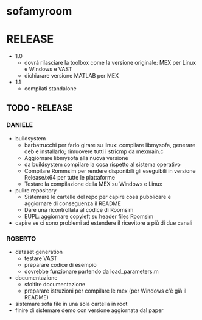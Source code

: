 # sofamyroom

# RELEASE
* 1.0
    * dovrà rilasciare la toolbox come la versione originale: MEX per Linux e Windows e VAST
    * dichiarare versione MATLAB per MEX
* 1.1
    * compilati standalone

## TODO - RELEASE
### DANIELE
* buildsystem
  * barbatrucchi per farlo girare su linux: compilare libmysofa, generare deb e installarlo; rimuovere 	tutti i stricmp da mexmain.c
  * Aggiornare libmysofa alla nuova versione
  * da buildsystem compilare la cosa rispetto al sistema operativo
  * Compilare Rommsim per rendere disponibili gli eseguibili in versione Release/x64 per tutte le 	piattaforme
  * Testare la compilazione della MEX su Windows e Linux
* pulire repository
  * Sistemare le cartelle del repo per capire cosa pubblicare e aggiornare di conseguenza il README
  * Dare una ricontrollata al codice di	Roomsim
  * EUPL: aggiornare copyleft su header files	Roomsim
* capire se ci sono problemi ad estendere il ricevitore a più di due canali

### ROBERTO
* dataset generation
  * testare VAST
  * preparare codice di esempio
  * dovrebbe funzionare partendo da load_parameters.m
* documentazione
  * sfoltire documentazione
  * preparare istruzioni per compilare le mex (per Windows c'è già il README)
* sistemare sofa file in una sola cartella in root
* finire di sistemare demo con versione aggiornata dal paper


